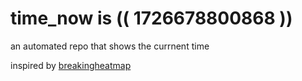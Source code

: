 # time_now is (( 1726678800868 ))

an automated repo that shows the currnent time

inspired by [breakingheatmap](https://github.com/breakingheatmap/breakingheatmap)